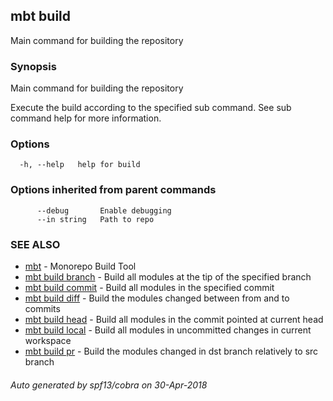 ## mbt build

Main command for building the repository

### Synopsis


Main command for building the repository

Execute the build according to the specified sub command.
See sub command help for more information.


### Options

```
  -h, --help   help for build
```

### Options inherited from parent commands

```
      --debug       Enable debugging
      --in string   Path to repo
```

### SEE ALSO
* [mbt](mbt.md)	 - Monorepo Build Tool
* [mbt build branch](mbt_build_branch.md)	 - Build all modules at the tip of the specified branch
* [mbt build commit](mbt_build_commit.md)	 - Build all modules in the specified commit
* [mbt build diff](mbt_build_diff.md)	 - Build the modules changed between from and to commits
* [mbt build head](mbt_build_head.md)	 - Build all modules in the commit pointed at current head
* [mbt build local](mbt_build_local.md)	 - Build all modules in uncommitted changes in current workspace
* [mbt build pr](mbt_build_pr.md)	 - Build the modules changed in dst branch relatively to src branch

###### Auto generated by spf13/cobra on 30-Apr-2018
